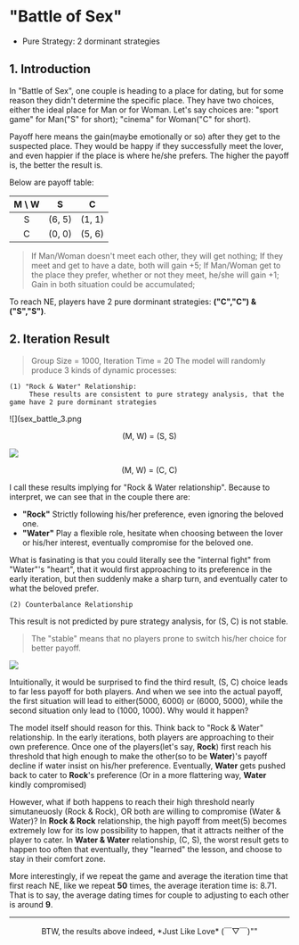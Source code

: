 # "Battle of Sex" 
+ Pure Strategy: 2 dorminant strategies

## 1. Introduction

In "Battle of Sex", one couple is heading to a place for dating, but for some reason they didn't determine the specific place. 
They have two choices, either the ideal place for Man or for Woman. 
Let's say choices are: "sport game" for Man("S" for short); "cinema" for Woman("C" for short).

Payoff here means the gain(maybe emotionally or so) after they get to the suspected place. They would be happy if they successfully meet the lover,
and even happier if the place is where he/she prefers. The higher the payoff is, the better the result is.

Below are payoff table:

| M \ W | S | C |
|:----:|:----:|:----:|
| S | (6, 5)| (1, 1) |
| C | (0, 0) | (5, 6) |

> If Man/Woman doesn't meet each other, they will get nothing; If they meet and get to have a date, both will gain +5;
> If Man/Woman get to the place they prefer, whether or not they meet, he/she will gain +1;
> Gain in both situation could be accumulated;

To reach NE, players have 2 pure dorminant strategies: **("C","C") & ("S","S")**.


## 2. Iteration Result

> Group Size = 1000, Iteration Time = 20
The model will randomly produce 3 kinds of dynamic processes:

    (1) "Rock & Water" Relationship: 
         These results are consistent to pure strategy analysis, that the game have 2 pure dorminant strategies


![](sex_battle_3.png
<p align="center">(M, W) = (S, S)</p>

![](sex_battle_2.png)
<p align="center">(M, W) = (C, C)</p>
 
I call these results implying for "Rock & Water relationship". Because to interpret, we can see that in the couple there are:
+ **"Rock"** 
	Strictly following his/her preference, even ignoring the beloved one. 
+ **"Water"**
	Play a flexible role, hesitate when choosing between the lover or his/her interest, eventually compromise for the beloved one.

What is fasinating is that you could literally see the "internal fight" from "Water"'s "heart", that it would first approaching to its preference in the early iteration, but then suddenly make a sharp turn, and eventually cater to what the beloved prefer.

    (2) Counterbalance Relationship
This result is not predicted by pure strategy analysis, for (S, C) is not stable.
> The "stable" means that no players prone to switch his/her choice for better payoff.

![](sex_battle_2.png)

Intuitionally, it would be surprised to find the third result, (S, C) choice leads to far less payoff for both players. And when we see into the actual payoff, the first situation will lead to either(5000, 6000) or (6000, 5000), while the second situation only lead to (1000, 1000). Why would it happen?

The model itself should reason for this. Think back to "Rock & Water" relationship. In the early iterations, both players are approaching to their own preference. Once one of the players(let's say, **Rock**) first reach his threshold that high enough to make the other(so to be **Water**)'s payoff decline if water insist on his/her preference. Eventually, **Water** gets pushed back to cater to **Rock**'s preference (Or in a more flattering way, **Water** kindly compromised)

However, what if both happens to reach their high threshold nearly simutaneuosly (Rock & Rock), OR both are willing to compromise (Water & Water)? 
In **Rock & Rock** relationship, the high payoff from meet(5) becomes extremely low for its low possibility to happen, that it attracts neither of the player to cater.
In **Water & Water** relationship, (C, S), the worst result gets to happen too often that eventually, they "learned" the lesson, and choose to stay in their comfort zone.

More interestingly, if we repeat the game and average the iteration time that first reach NE, like we repeat **50** times, the average iteration time is: 8.71. That is to say, the average dating times for couple to adjusting to each other is around **9**.


--------------------------------------------------------------
<p align="center">BTW, the results above indeed, *Just Like Love* (￣▽￣)""</p>
